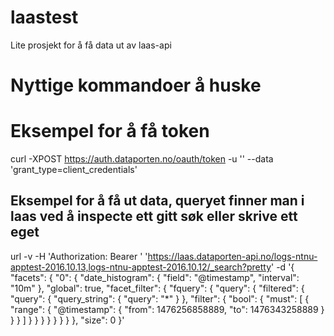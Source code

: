 # laastest
Lite prosjekt for å få data ut av laas-api

# Nyttige kommandoer å huske

# Eksempel for å få token
curl -XPOST https://auth.dataporten.no/oauth/token -u
'<Ditt token>' --data 'grant_type=client_credentials'

## Eksempel for å få ut data, queryet finner man i laas ved å inspecte ett gitt søk eller skrive ett eget

url -v -H 'Authorization: Bearer <Ditt token>'
'https://laas.dataporten-api.no/logs-ntnu-apptest-2016.10.13,logs-ntnu-apptest-2016.10.12/_search?pretty'
-d '{ "facets": { "0": { "date_histogram": { "field": "@timestamp", "interval":
"10m" }, "global": true, "facet_filter": { "fquery": { "query": { "filtered": {
    "query": { "query_string": { "query": "*" } }, "filter": { "bool": { "must":
    [ { "range": { "@timestamp": { "from": 1476256858889, "to": 1476343258889 }
    } } ] } } } } } } } }, "size": 0 }'
